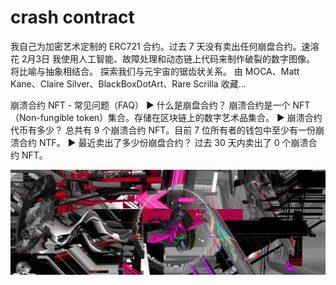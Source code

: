 # crash contract

我自己为加密艺术定制的 ERC721 合约。过去 7 天没有卖出任何崩盘合约。速溶花
2月3日
我使用人工智能、故障处理和动态链上代码来制作破裂的数字图像。 将比喻与抽象相结合。 探索我们与元宇宙的锯齿状关系。 由 MOCA、Matt Kane、Claire Silver、BlackBoxDotArt、Rare Scrilla 收藏... 

崩溃合约 NFT - 常见问题（FAQ）
▶ 什么是崩盘合约？
崩溃合约是一个 NFT（Non-fungible token）集合。存储在区块链上的数字艺术品集合。
▶ 崩溃合约代币有多少？
总共有 9 个崩溃合约 NFT。目前 7 位所有者的钱包中至少有一份崩溃合约 NTF。
▶ 最近卖出了多少份崩盘合约？
过去 30 天内卖出了 0 个崩溃合约 NFT。

![NFT](1080x360.jpg)



